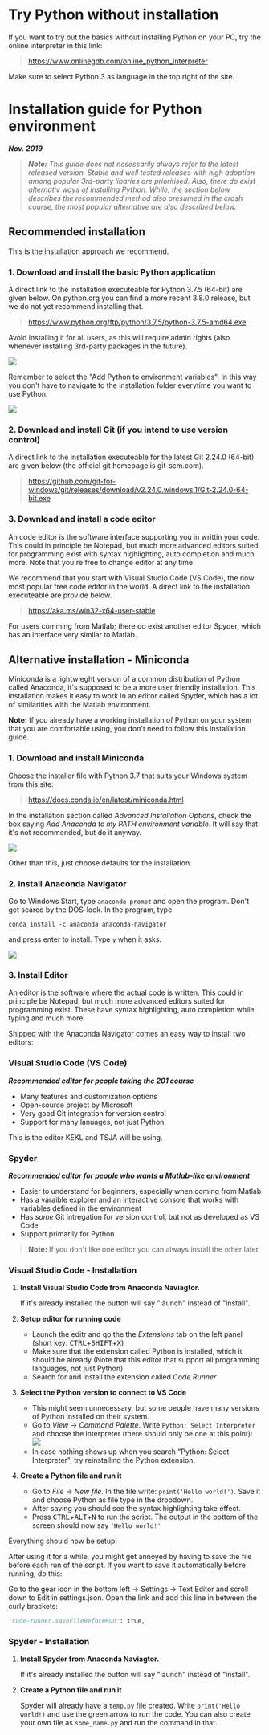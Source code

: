 # Try Python without installation
If you want to try out the basics without installing Python on your PC, try the online interpreter in this link:
> https://www.onlinegdb.com/online_python_interpreter

Make sure to select Python 3 as language in the top right of the site.

# Installation guide for Python environment
***Nov. 2019***
> ***Note:***
>_This guide does not nesessarily always refer to the latest released version._
>_Stable and well tested releases with high adoption among popular 3rd-party libaries are prioritised._
>_Also, there do exist alternativ ways of installing Python. While, the section below describes the recommended method also presumed in the crash course, the most popular alternative are also described below._

## Recommended installation
This is the installation approach we recommend.

### 1. Download and install the basic Python application
A direct link to the installation executeable for Python 3.7.5 (64-bit) are given below. 
On python.org you can find a more recent 3.8.0 release, but we do not yet recommend installing that.

>  https://www.python.org/ftp/python/3.7.5/python-3.7.5-amd64.exe

Avoid installing it for all users, as this will require admin rights (also whenever installing 3rd-party packages in the future).

![](Python_all_users.png)

Remember to select the "Add Python to environment variables". In this way you don't have to navigate to the installation folder everytime you want to use Python.

![](Python_path.png)

### 2. Download and install Git (if you intend to use version control)
A direct link to the installation executeable for the latest Git 2.24.0 (64-bit) are given below (the officiel git homepage is git-scm.com).
> https://github.com/git-for-windows/git/releases/download/v2.24.0.windows.1/Git-2.24.0-64-bit.exe

### 3. Download and install a code editor
An code editor is the software interface supporting you in writtin your code. This could in principle be Notepad, but much more advanced editors suited for programming exist with syntax highlighting, auto completion and much more. Note that you're free to change editor at any time.

We recommend that you start with Visual Studio Code (VS Code), the now most popular free code editor in the world. A direct link to the installation executeable are provide below.
> https://aka.ms/win32-x64-user-stable

For users comming from Matlab; there do exist another editor Spyder, which has an interface very similar to Matlab.

## Alternative installation - Miniconda
Miniconda is a lightwieght version of a common distribution of Python called Anaconda, it's supposed to be a more user friendly installation. This installation makes it easy to work in an editor called Spyder, which has a lot of similarities with the Matlab environment.

**Note:** If you already have a working installation of Python on your system that you are comfortable using, you don't need to follow this installation guide.

### 1. Download and install Miniconda
Choose the installer file with Python 3.7 that suits your Windows system from this site:
>https://docs.conda.io/en/latest/miniconda.html

In the installation section called *Advanced Installation Options*, check the box saying _Add Anaconda to my PATH environment variable_. It will say that it's not recommended, but do it anyway.

![](Add_anaconda_to_path.png)

Other than this, just choose defaults for the installation.

### 2. Install Anaconda Navigator
Go to Windows Start, type `anaconda prompt` and open the program. Don't get scared by the DOS-look.
In the program, type
```
conda install -c anaconda anaconda-navigator
```
and press enter to install. Type `y` when it asks.

![](Anaconda_prompt.png)

### 3. Install Editor
An editor is the software where the actual code is written. This could in principle be Notepad, but much more advanced editors suited for programming exist. These have syntax highlighting, auto completion while typing and much more.

Shipped with the Anaconda Navigator comes an easy way to install two editors:

### Visual Studio Code (VS Code)
***Recommended editor for people taking the 201 course***

* Many features and customization options
* Open-source project by Microsoft
* Very good Git integration for version control
* Support for many lanuages, not just Python

This is the editor KEKL and TSJA will be using.

### Spyder
***Recommended editor for people who wants a Matlab-like environment***

* Easier to understand for beginners, especially when coming from Matlab
* Has a varaible explorer and an interactive console that works with variables defined in the environment
* Has *some* Git intregation for version control, but not as developed as VS Code
* Support primarily for Python

> **Note:** If you don't like one editor you can always install the other later.


### Visual Studio Code - Installation
1. **Install Visual Studio Code from Anaconda Naviagtor.**
    
    If it's already installed the button will say "launch" instead of "install".

2. **Setup editor for running code**
    * Launch the editr and go the the _Extensions_ tab on the left panel (short key: <kbd>CTRL</kbd>+<kbd>SHIFT</kbd>+<kbd>X</kbd>)
    * Make sure that the extension called Python is installed, which it should be already (Note that this editor that support all programming languages, not just Python)
    * Search for and install the extension called _Code Runner_

3. **Select the Python version to connect to VS Code**
    * This might seem unnecessary, but some people have many versions of Python installed on their system.
    * Go to _View_ -> _Command Palette_. Write `Python: Select Interpreter` and choose the interpreter (there should only be one at this point):
    ![](select_python_interpreter.png)
    * In case nothing shows up when you search "Python: Select Interpreter", try reinstalling the Python extension.

4. **Create a Python file and run it**
    * Go to _File_ -> _New file_. In the file write: `print('Hello world!')`. Save it and choose Python as file type in the dropdown.
    * After saving you should see the syntax highlighting take effect.
    * Press <kbd>CTRL</kbd>+<kbd>ALT</kbd>+<kbd>N</kbd> to run the script. The output in the bottom of the screen should now say `'Hello world!'`
 
Everything should now be setup!

After using it for a while, you might get annoyed by having to save the file before each run of the script. If you want to save it automatically before running, do this:

Go to the gear icon in the bottom left -> Settings -> Text Editor and scroll down to Edit in settings.json. Open the link and add this line in between the curly brackets:
```python
"code-runner.saveFileBeforeRun": true,
```

### Spyder - Installation

1. **Install Spyder from Anaconda Naviagtor.**
    
    If it's already installed the button will say "launch" instead of "install".

2. **Create a Python file and run it**

     Spyder will already have a `temp.py` file created. Write `print('Hello world!)` and use the green arrow to run the code. 
    You can also create your own file as `some_name.py` and run the command in that.